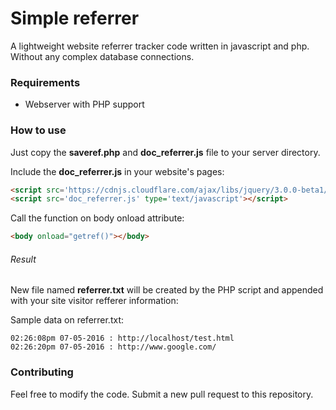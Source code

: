 # Simple referrer
A lightweight website referrer tracker code written in javascript and php. Without any complex database connections.

### Requirements
- Webserver with PHP support

### How to use
Just copy the **saveref.php** and **doc_referrer.js** file to your server directory.

Include the **doc_referrer.js** in your website's pages:
```html
<script src='https://cdnjs.cloudflare.com/ajax/libs/jquery/3.0.0-beta1/jquery.min.js' type='text/javascript'></script>
<script src='doc_referrer.js' type='text/javascript'></script>
```

Call the function on body onload attribute:

```html
<body onload="getref()"></body>
```

###### Result
New file named **referrer.txt** will be created by the PHP script and appended with your site visitor refferer information:

Sample data on referrer.txt:
```
02:26:08pm 07-05-2016 : http://localhost/test.html
02:26:20pm 07-05-2016 : http://www.google.com/
```


### Contributing
Feel free to modify the code. Submit a new pull request to this repository.
